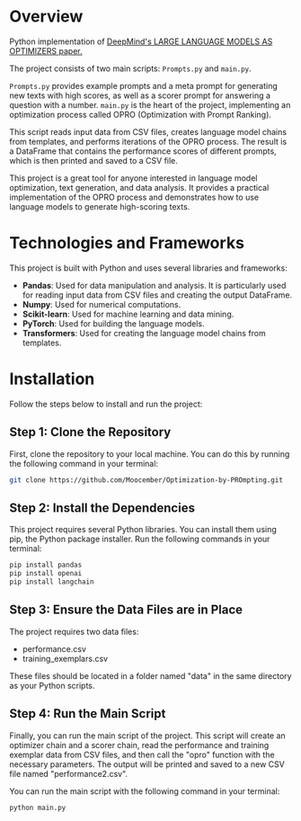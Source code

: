 # Overview

Python implementation of [DeepMind's LARGE LANGUAGE MODELS AS OPTIMIZERS paper.](https://arxiv.org/pdf/2309.03409.pdf)

The project consists of two main scripts: `Prompts.py` and `main.py`. 

`Prompts.py` provides example prompts and a meta prompt for generating new texts with high scores, as well as a scorer prompt for answering a question with a number. `main.py` is the heart of the project, implementing an optimization process called OPRO (Optimization with Prompt Ranking). 

This script reads input data from CSV files, creates language model chains from templates, and performs iterations of the OPRO process. The result is a DataFrame that contains the performance scores of different prompts, which is then printed and saved to a CSV file.

This project is a great tool for anyone interested in language model optimization, text generation, and data analysis. It provides a practical implementation of the OPRO process and demonstrates how to use language models to generate high-scoring texts.

# Technologies and Frameworks

This project is built with Python and uses several libraries and frameworks:

- **Pandas**: Used for data manipulation and analysis. It is particularly used for reading input data from CSV files and creating the output DataFrame.
- **Numpy**: Used for numerical computations.
- **Scikit-learn**: Used for machine learning and data mining.
- **PyTorch**: Used for building the language models.
- **Transformers**: Used for creating the language model chains from templates.
# Installation

Follow the steps below to install and run the project:

## Step 1: Clone the Repository

First, clone the repository to your local machine. You can do this by running the following command in your terminal:

```bash
git clone https://github.com/Moocember/Optimization-by-PROmpting.git
```

## Step 2: Install the Dependencies

This project requires several Python libraries. You can install them using pip, the Python package installer. Run the following commands in your terminal:

```bash
pip install pandas
pip install openai
pip install langchain
```

## Step 3: Ensure the Data Files are in Place

The project requires two data files:

- performance.csv
- training_exemplars.csv

These files should be located in a folder named "data" in the same directory as your Python scripts.

## Step 4: Run the Main Script

Finally, you can run the main script of the project. This script will create an optimizer chain and a scorer chain, read the performance and training exemplar data from CSV files, and then call the "opro" function with the necessary parameters. The output will be printed and saved to a new CSV file named "performance2.csv".

You can run the main script with the following command in your terminal:

```bash
python main.py
```
